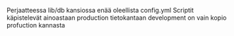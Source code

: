 Perjaatteessa lib/db kansiossa enää oleellista config.yml 
Scriptit käpistelevät ainoastaan production tietokantaan development on vain kopio profuction kannasta

